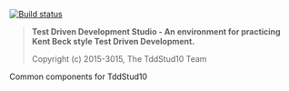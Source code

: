 ﻿[![Build status](https://ci.appveyor.com/api/projects/status/7a0lnpgftld7ec46/branch/master?svg=true)](https://ci.appveyor.com/project/TddStud10/common/branch/master)

> **Test Driven Development Studio - An environment for practicing Kent Beck style Test Driven Development.**
>
>  Copyright (c) 2015-3015, The TddStud10 Team

Common components for TddStud10 
